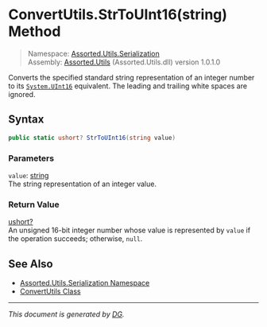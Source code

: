 ﻿# ConvertUtils.StrToUInt16(string) Method

> Namespace: [Assorted.Utils.Serialization](index.md#assortedutilsserialization-namespace)\
> Assembly: [Assorted.Utils](index.md) (Assorted.Utils.dll) version 1.0.1.0

Converts the specified standard string representation of an integer number to its [`System.UInt16`](https://docs.microsoft.com/en-us/dotnet/api/system.uint16) equivalent. The leading and trailing white spaces are ignored.

## Syntax

```csharp
public static ushort? StrToUInt16(string value)
```

### Parameters

`value`: [string](https://docs.microsoft.com/en-us/dotnet/api/system.string)\
The string representation of an integer value.

### Return Value

[ushort?](https://docs.microsoft.com/en-us/dotnet/api/system.nullable-1)\
An unsigned 16-bit integer number whose value is represented by `value` if the operation succeeds; otherwise, `null`.

## See Also

- [Assorted.Utils.Serialization Namespace](index.md#assortedutilsserialization-namespace)
- [ConvertUtils Class](Assorted.Utils.Serialization.ConvertUtils.md)

---

_This document is generated by [DG](https://github.com/Khojasteh/dg)._
